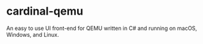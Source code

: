 # cardinal-qemu
An easy to use UI front-end for QEMU written in C# and running on macOS, Windows, and Linux.
